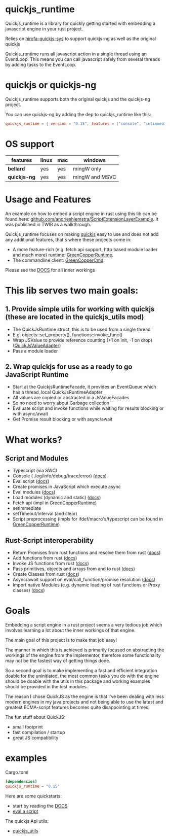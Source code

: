 # quickjs_runtime

Quickjs_runtime is a library for quickly getting started with embedding a javascript engine in your rust project.

Relies on [hirofa-quickjs-sys](https://github.com/HiRoFa/quickjs-sys) to support quickjs-ng as well as the original
quickjs

Quickjs_runtime runs all javascript action in a single thread using an EventLoop. This means you can call javascript
safely from several threads by adding tasks to the EventLoop.

# quickjs or quickjs-ng

Quickjs_runtime supports both the original quickjs and the quickjs-ng project.

You can use quickjs-ng by adding the dep to quickjs_runtime like this:

```toml
quickjs_runtime = { version = "0.15", features = ["console", "setimmediate", "setinterval", "settimeout", "typescript", "quickjs-ng"], default-features = false }
```

# OS support

| features       | linux | mac | windows        |
|----------------|-------|-----|----------------|
| **bellard**    | yes   | yes | mingW only     |
| **quickjs-ng** | yes   | yes | mingW and MSVC |

# Usage and Features

An example on how to embed a script engine in rust using this lib can be found
here: [github.com/andrieshiemstra/ScriptExtensionLayerExample](https://github.com/andrieshiemstra/ScriptExtensionLayerExample).
It was published in TWIR as a walkthrough.

Quickjs_runtime focuses on making [quickjs](https://bellard.org/quickjs/) easy to use and does not add any additional
features, that's where these projects come in:

* A more feature-rich (e.g. fetch api support, http based module loader and much more)
  runtime: [GreenCopperRuntime](https://github.com/HiRoFa/GreenCopperRuntime).
* The commandline client: [GreenCopperCmd](https://github.com/HiRoFa/GreenCopperCmd).

Please see the [DOCS](https://hirofa.github.io/quickjs_es_runtime/quickjs_runtime/index.html) for all inner workings

# This lib serves two main goals:

## 1. Provide simple utils for working with quickjs (these are located in the quickjs_utils mod)

* The QuickJsRuntime struct, this is to be used from a single thread
* E.g. objects::set_property(), functions::invoke_func()
* Wrap JSValue to provide reference counting (+1 on init, -1 on
  drop) ([QuickJsValueAdapter](https://hirofa.github.io/quickjs_es_runtime/quickjs_runtime/quickjsvalueadapter/struct.QuickJsValueAdapter.html))
* Pass a module loader

## 2. Wrap quickjs for use as a ready to go JavaScript Runtime

* Start at the QuickjsRuntimeFacade, it provides an EventQueue which has a thread_local QuickJsRuntimeAdapter
* All values are copied or abstracted in a JsValueFacades
* So no need to worry about Garbage collection
* Evaluate script and invoke functions while waiting for results blocking or with async/await
* Get Promise result blocking or with async/await

# What works?

## Script and Modules

* Typescript (via SWC)
* Console (
  .log/info/debug/trace/error) ([docs](https://hirofa.github.io/quickjs_es_runtime/quickjs_runtime/features/console/index.html))
* Eval
  script ([docs](https://hirofa.github.io/quickjs_es_runtime/quickjs_runtime/facades/struct.QuickJsRuntimeFacade.html#method.eval))
* Create promises in JavaScript which execute async
* Eval
  modules ([docs](https://hirofa.github.io/quickjs_es_runtime/quickjs_runtime/facades/struct.QuickJsRuntimeFacade.html#method.eval_module))
* Load modules (dynamic and
  static) ([docs](https://hirofa.github.io/quickjs_es_runtime/quickjs_runtime/builder/struct.QuickJsRuntimeBuilder.html#method.script_module_loader))
* Fetch api (impl in [GreenCopperRuntime](https://github.com/HiRoFa/GreenCopperRuntime))
* setImmediate
* setTimeout/Interval (and clear)
* Script preprocessing (impls for ifdef/macro's/typescript can be found
  in [GreenCopperRuntime](https://github.com/HiRoFa/GreenCopperRuntime))

## Rust-Script interoperability

* Return Promises from rust functions and resolve them from
  rust ([docs](https://hirofa.github.io/quickjs_es_runtime/quickjs_runtime/jsutils/promises/fn.new_resolving_promise.html))
* Add functions from
  rust ([docs](https://hirofa.github.io/quickjs_es_runtime/quickjs_runtime/quickjsrealmadapter/struct.QuickJsRealmAdapter.html#method.install_function))
* Invoke JS functions from
  rust ([docs](https://hirofa.github.io/quickjs_es_runtime/quickjs_runtime/facades/struct.QuickJsRuntimeFacade.html#method.invoke_function))
* Pass primitives, objects and arrays from and to
  rust ([docs](https://hirofa.github.io/quickjs_es_runtime/quickjs_runtime/quickjs_utils/primitives/index.html))
* Create Classes from
  rust ([docs](https://hirofa.github.io/quickjs_es_runtime/quickjs_runtime/reflection/struct.Proxy.html))
* Async/await support on eval/call_function/promise
  resolution ([docs](https://hirofa.github.io/quickjs_es_runtime/quickjs_runtime/values/struct.CachedJsPromiseRef.html#method.get_promise_result))
* Import native Modules (e.g. dynamic loading of rust functions or Proxy
  classes) ([docs](https://hirofa.github.io/quickjs_es_runtime/quickjs_runtime/builder/struct.QuickJsRuntimeBuilder.html#method.native_module_loader))

# Goals

Embedding a script engine in a rust project seems a very tedious job which involves learning a lot about the inner
workings of that engine.

The main goal of this project is to make that job easy!

The manner in which this is achieved is primarily focused on abstracting the workings of the engine from the
implementor, therefore some functionality may not be the fastest way of getting things done.

So a second goal is to make implementing a fast and efficient integration doable for the uninitiated, the most common
tasks you do with the engine should be doable with the utils in this package and working examples should be provided in
the test modules.

The reason I chose QuickJS as the engine is that I've been dealing with less modern engines in my java projects and not
being able to use the latest and greatest ECMA-script features becomes quite disappointing at times.

The fun stuff about QuickJS:

* small footprint
* fast compilation / startup
* great JS compatibility

# examples

Cargo.toml

```toml
[dependencies]
quickjs_runtime = "0.15"
```

Here are some quickstarts:

* start by reading the [DOCS](https://hirofa.github.io/quickjs_es_runtime/quickjs_runtime/index.html)
* [eval a script](https://hirofa.github.io/quickjs_es_runtime/quickjs_runtime/facades/struct.QuickJsRuntimeFacade.html#method.eval)

The quickjs Api utils:

* [quickjs_utils](https://hirofa.github.io/quickjs_es_runtime/quickjs_runtime/quickjs_utils/index.html)
